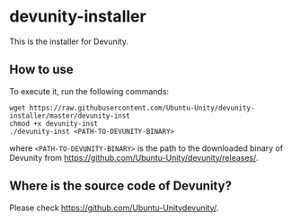 # devunity-installer

This is the installer for Devunity.

## How to use
To execute it, run the following commands:

```
wget https://raw.githubusercontent.com/Ubuntu-Unity/devunity-installer/master/devunity-inst
chmod +x devunity-inst
./devunity-inst <PATH-TO-DEVUNITY-BINARY>
```

where `<PATH-TO-DEVUNITY-BINARY>` is the path to the downloaded binary of Devunity from https://github.com/Ubuntu-Unity/devunity/releases/.

## Where is the source code of Devunity?
Please check https://github.com/Ubuntu-Unitydevunity/.
